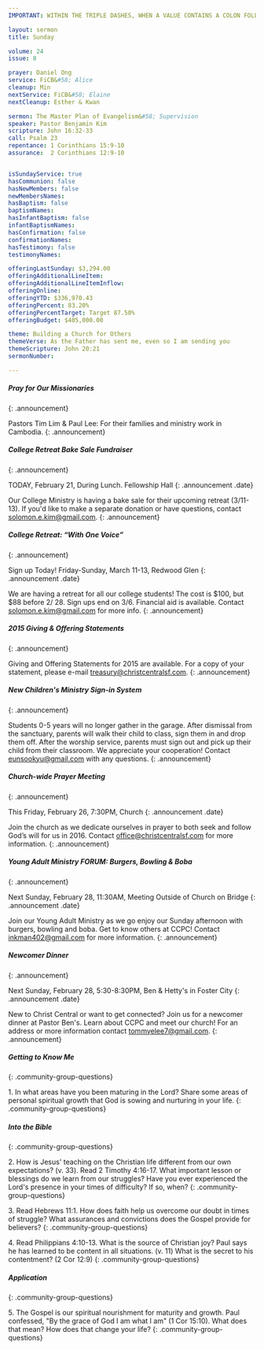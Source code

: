 ```yaml
---
IMPORTANT: WITHIN THE TRIPLE DASHES, WHEN A VALUE CONTAINS A COLON FOLLOWED BY A SPACE, YOU MUST USE &#58; INSTEAD OF THE COLON

layout: sermon
title: Sunday

volume: 24
issue: 8

prayer: Daniel Ong
service: FiCB&#58; Alice
cleanup: Min
nextService: FiCB&#58; Elaine
nextCleanup: Esther & Kwan

sermon: The Master Plan of Evangelism&#58; Supervision
speaker: Pastor Benjamin Kim
scripture: John 16:32-33
call: Psalm 23
repentance: 1 Corinthians 15:9-10
assurance:  2 Corinthians 12:9-10


isSundayService: true
hasCommunion: false
hasNewMembers: false
newMembersNames:
hasBaptism: false
baptismNames: 
hasInfantBaptism: false
infantBaptismNames: 
hasConfirmation: false
confirmationNames: 
hasTestimony: false
testimonyNames:

offeringLastSunday: $3,294.00
offeringAdditionalLineItem: 
offeringAdditionalLineItemInflow: 
offeringOnline:
offeringYTD: $336,970.43
offeringPercent: 83.20%
offeringPercentTarget: Target 87.50%
offeringBudget: $405,000.00

theme: Building a Church for Others
themeVerse: As the Father has sent me, even so I am sending you
themeScripture: John 20:21
sermonNumber:

---
```


##### Pray for Our Missionaries
{: .announcement}

Pastors Tim Lim & Paul Lee: For their families and ministry work in Cambodia.
{: .announcement} 

##### College Retreat Bake Sale Fundraiser
{: .announcement}

TODAY, February 21, During Lunch. Fellowship Hall
{: .announcement .date}

Our College Ministry is having a bake sale for their upcoming retreat (3/11-13). If you'd like to make a separate donation or have questions, contact solomon.e.kim@gmail.com.
{: .announcement} 

##### College Retreat: “With One Voice”
{: .announcement}

Sign up Today! Friday-Sunday, March 11-13, Redwood Glen
{: .announcement .date}

We are having a retreat for all our college students! The cost is $100, but $88 before 2/ 28. Sign ups end on 3/6. Financial aid is available. Contact solomon.e.kim@gmail.com for more info.
{: .announcement} 

##### 2015 Giving & Offering Statements
{: .announcement}

Giving and Offering Statements for 2015 are available. For a copy of your statement, please e-mail treasury@christcentralsf.com. 
{: .announcement} 

##### New Children's Ministry Sign-in System
{: .announcement}

Students 0-5 years will no longer gather in the garage. After dismissal from the sanctuary, parents will walk their child to class, sign them in and drop them off. After the worship service, parents must sign out and pick up their child from their classroom. We appreciate your cooperation! Contact eunsookyu@gmail.com with any questions.
{: .announcement} 

##### Church-wide Prayer Meeting
{: .announcement}

This Friday, February 26, 7:30PM, Church
{: .announcement .date}

Join the church as we dedicate ourselves in prayer to both seek and follow God’s will for us in 2016. Contact office@christcentralsf.com for more information.
{: .announcement} 

##### Young Adult Ministry FORUM: Burgers, Bowling & Boba
{: .announcement}

Next Sunday, February 28, 11:30AM, Meeting Outside of Church on Bridge
{: .announcement .date}

Join our Young Adult Ministry as we go enjoy our Sunday afternoon with burgers, bowling and boba. Get to know others at CCPC! Contact inkman402@gmail.com for more information.
{: .announcement} 

##### Newcomer Dinner
{: .announcement}

Next Sunday, February 28, 5:30-8:30PM, Ben & Hetty's in Foster City
{: .announcement .date}

New to Christ Central or want to get connected? Join us for a newcomer dinner at Pastor Ben's. Learn about CCPC and meet our church! For an address or more information contact tommyelee7@gmail.com.
{: .announcement} 

<!--
##### Newlywed & Engaged Couples Ministry
{: .announcement}

Sunday, March 20, 1:30-4:30PM, Conference Room
{: .announcement .date}

Save the date! Contact Basile at basile.kuo@gmail.com for more information.
{: .announcement} 
-->

##### Getting to Know Me
{: .community-group-questions}

1\.  In what areas have you been maturing in the Lord?  Share some areas of personal spiritual growth that God is sowing and nurturing in your life. 
{: .community-group-questions}

##### Into the Bible
{: .community-group-questions}

2\. How is Jesus' teaching on the Christian life different from our own expectations? (v. 33).  Read 2 Timothy 4:16-17.  What important lesson or blessings do we learn from our struggles?  Have you ever experienced the Lord's presence in your times of difficulty?  If so, when?
{: .community-group-questions}

3\. Read Hebrews 11:1.  How does faith help us overcome our doubt in times of struggle?  What assurances and convictions does the Gospel provide for believers?
{: .community-group-questions}

4\. Read Philippians 4:10-13.  What is the source of Christian joy?  Paul says he has learned to be content in all situations. (v. 11)  What is the secret to his contentment? (2 Cor 12:9)
{: .community-group-questions}

##### Application
{: .community-group-questions}

5\. The Gospel is our spiritual nourishment for maturity and growth.  Paul confessed, "By the grace of God I am what I am" (1 Cor 15:10).  What does that mean?  How does that change your life?
{: .community-group-questions}